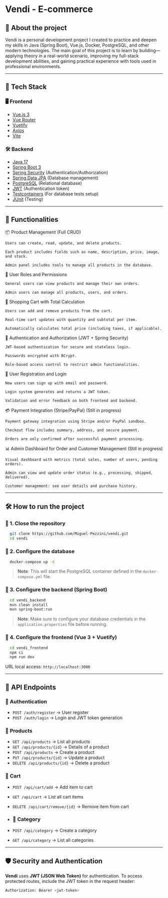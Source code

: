 # Vendi - E-commerce

## 📌 About the project
Vendi is a personal development project I created to practice and deepen my skills in Java (Spring Boot), Vue.js, Docker, PostgreSQL, and other modern technologies.
The main goal of this project is to learn by building—applying theory in a real-world scenario, improving my full-stack development abilities, and gaining practical experience with tools used in professional environments.

---

## 🚀 Tech Stack

### 🖥️ **Frontend**
- [Vue.js 3](https://vuejs.org/)
- [Vue Router](https://router.vuejs.org/)
- [Vuetify](https://vuetifyjs.com/)
- [Axios](https://axios-http.com/) 
- [Vite](https://vitejs.dev/)

### 🛠️ **Backend**
- [Java 17](https://www.oracle.com/java/technologies/javase/jdk17-archive-downloads.html)
- [Spring Boot 3](https://spring.io/projects/spring-boot)
- [Spring Security](https://spring.io/projects/spring-security) (Authentication/Authorization)
- [Spring Data JPA](https://spring.io/projects/spring-data-jpa) (Database management)
- [PostgreSQL](https://www.postgresql.org/) (Relational database)
- [JWT](https://jwt.io/) (Authentication token)
- [Testcontainers](https://testcontainers.com/) (For database tests setup)
- [JUnit](https://junit.org/) (Testing)

---

## 🎯 Functionalities

📦 Product Management (Full CRUD)

    Users can create, read, update, and delete products.

    Each product includes fields such as name, description, price, image, and stock.

    Admin panel includes tools to manage all products in the database.

👥 User Roles and Permissions

    General users can view products and manage their own orders.

    Admin users can manage all products, users, and orders.

🛒 Shopping Cart with Total Calculation

    Users can add and remove products from the cart.

    Real-time cart updates with quantity and subtotal per item.

    Automatically calculates total price (including taxes, if applicable).

🔑 Authentication and Authorization (JWT + Spring Security)

    JWT-based authentication for secure and stateless login.

    Passwords encrypted with BCrypt.

    Role-based access control to restrict admin functionalities.

📜 User Registration and Login

    New users can sign up with email and password.

    Login system generates and returns a JWT token.

    Validation and error feedback on both frontend and backend.

💳 Payment Integration (Stripe/PayPal) (Still in progress)

    Payment gateway integration using Stripe and/or PayPal sandbox.

    Checkout flow includes summary, address, and secure payment.

    Orders are only confirmed after successful payment processing.

📊 Admin Dashboard for Order and Customer Management (Still in progress)

    Visual dashboard with metrics (total sales, number of users, pending orders).

    Admin can view and update order status (e.g., processing, shipped, delivered).

    Customer management: see user details and purchase history.

---

## 🛠️ How to run the project

### 🔹 1. Close the repository
```sh
  git clone https://github.com/Miguel-Pezzini/vendi.git
  cd vendi
```

### 🔹 2. Configure the database
``` sh
  docker-compose up -d
```

> **Note**: This will start the PostgreSQL container defined in the `docker-compose.yml` file.

### 🔹 3. Configure the backend (Spring Boot)
```sh
  cd vendi_backend
  mvn clean install
  mvn spring-boot:run
```
> **Note**: Make sure to configure your database credentials in the `application.properties` file before running.


### 🔹 4. Configure the frontend (Vue 3 + Vuetify)
```sh
  cd vendi_frontend
  npm ci
  npm run dev
```

URL local access: `http://localhost:3000`

---

## 🔗 API Endpoints

### 📌 **Authentication**
- `POST /auth/register` → User register
- `POST /auth/login` → Login and JWT token generation

### 📌 **Products**
- `GET /api/products` → List all products
- `GET /api/products/{id}` → Details of a product
- `POST /api/products` → Create a product
- `PUT /api/products/{id}` → Update a product
- `DELETE /api/products/{id}` → Delete a product

### 📌 **Cart**
- `POST /api/cart/add` → Add item to cart
- `GET /api/cart` → List all cart items
- `DELETE /api/cart/remove/{id}` → Remove item from cart

- ### 📌 **Category**
- `POST /api/category` → Create a category 
- `GET /api/category` → List all categories
---


## 🛡️ Security and Authentication
**Vendi** uses **JWT (JSON Web Token)** for authentication. To access protected routes, include the JWT token in the request header:
```sh
Authorization: Bearer <jwt-token>
```
